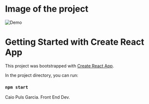 # Image of the project

![Demo](https://github.com/caiogarciap/netflix-clone/blob/master/image.png)




# Getting Started with Create React App

This project was bootstrapped with [Create React App](https://github.com/facebook/create-react-app).

In the project directory, you can run:

### `npm start`

Caio Puls Garcia. Front End Dev.
